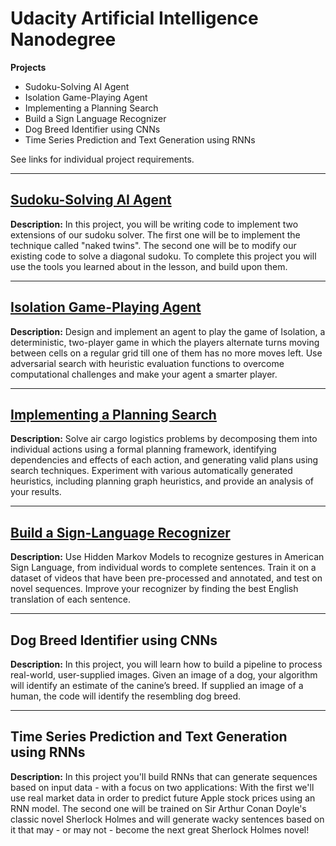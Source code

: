 # Udacity Artificial Intelligence Nanodegree
__Projects__
* Sudoku-Solving AI Agent
* Isolation Game-Playing Agent
* Implementing a Planning Search
* Build a Sign Language Recognizer
* Dog Breed Identifier using CNNs
* Time Series Prediction and Text Generation using RNNs

See links for individual project requirements.

---

## [Sudoku-Solving AI Agent](https://github.com/mtroiani/artificial-intelligence-nanodegree/tree/master/AIND-Sudoku-master)
__Description:__ In this project, you will be writing code to implement two extensions of our sudoku solver. The first one will be to implement the technique called "naked twins". The second one will be to modify our existing code to solve a diagonal sudoku. To complete this project you will use the tools you learned about in the lesson, and build upon them.

---

## [Isolation Game-Playing Agent](https://github.com/mtroiani/artificial-intelligence-nanodegree/tree/master/AIND-Isolation-master)
__Description:__ Design and implement an agent to play the game of Isolation, a deterministic, two-player game in which the players alternate turns moving between cells on a regular grid till one of them has no more moves left. Use adversarial search with heuristic evaluation functions to overcome computational challenges and make your agent a smarter player.

---

## [Implementing a Planning Search](https://github.com/mtroiani/artificial-intelligence-nanodegree/tree/master/AIND-Planning-master)
__Description:__ Solve air cargo logistics problems by decomposing them into individual actions using a formal planning framework, identifying dependencies and effects of each action, and generating valid plans using search techniques. Experiment with various automatically generated heuristics, including planning graph heuristics, and provide an analysis of your results.

---

## [Build a Sign-Language Recognizer](https://github.com/mtroiani/artificial-intelligence-nanodegree/tree/master/AIND-Recognizer-master)
__Description:__ Use Hidden Markov Models to recognize gestures in American Sign Language, from individual words to complete sentences. Train it on a dataset of videos that have been pre-processed and annotated, and test on novel sequences. Improve your recognizer by finding the best English translation of each sentence.

---

## Dog Breed Identifier using CNNs
__Description:__ In this project, you will learn how to build a pipeline to process real-world, user-supplied images. Given an image of a dog, your algorithm will identify an estimate of the canine’s breed. If supplied an image of a human, the code will identify the resembling dog breed.

---

## Time Series Prediction and Text Generation using RNNs
__Description:__ In this project you'll build RNNs that can generate sequences based on input data - with a focus on two applications: With the first we'll use real market data in order to predict future Apple stock prices using an RNN model. The second one will be trained on Sir Arthur Conan Doyle's classic novel Sherlock Holmes and will generate wacky sentences based on it that may - or may not - become the next great Sherlock Holmes novel!
